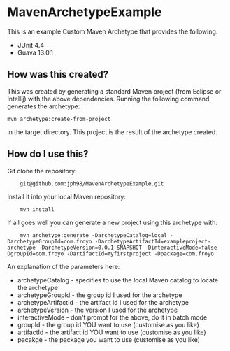 MavenArchetypeExample
=====================

This is an example Custom Maven Archetype that provides the following:

* JUnit 4.4
* Guava 13.0.1

How was this created?
---------------------

This was created by generating a standard Maven project (from Eclipse or Intellij) with the above dependencies.  Running the following command generates the archetype:

    mvn archetype:create-from-project

in the target directory.  This project is the result of the archetype created.

How do I use this?
------------------

Git clone the repository:

        git@github.com:jph98/MavenArchetypeExample.git
        
Install it into your local Maven repository:

        mvn install
        
If all goes well you can generate a new project using this archetype with:

        mvn archetype:generate -DarchetypeCatalog=local -DarchetypeGroupId=com.froyo -DarchetypeArtifactId=exampleproject-archetype -DarchetypeVersion=0.0.1-SNAPSHOT -DinteractiveMode=false -DgroupId=com.froyo -DartifactId=myfirstproject -Dpackage=com.froyo
        
An explanation of the parameters here:

* archetypeCatalog - specifies to use the local Maven catalog to locate the archetype
* archetypeGroupId - the group id I used for the archetype
* archetypeArtifactId - the artifact id I used for the archetype
* archetypeVersion - the version I used for the archetype
* interactiveMode - don't prompt for the above, do it in batch mode
* groupId - the group id YOU want to use (customise as you like)
* artifactId - the artifact id YOU want to use (customise as you like)
* pacakge - the package you want to use (customise as you like)



